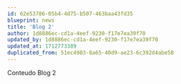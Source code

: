 ```yaml
---
id: 62e53786-05b4-4d75-b507-463baa43fd35
blueprint: news
title: 'Blog 2'
author: 1d8886ec-cd1a-4eef-9230-f17e7ea39f70
updated_by: 1d8886ec-cd1a-4eef-9230-f17e7ea39f70
updated_at: 1712773389
duplicated_from: 51ec4903-8a65-40d9-ae23-6c392d4abe58
---
```

Conteudo Blog 2